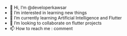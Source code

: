 - 👋 Hi, I’m @developerkawsar
- 👀 I’m interested in learning new things
- 🌱 I’m currently learning Artificial Intelligence and Flutter 
- 💞️ I’m looking to collaborate on flutter projects
- 📫 How to reach me : comment 

<!---
developerkawsar/developerkawsar is a ✨ special ✨ repository because its `README.md` (this file) appears on your GitHub profile.
You can click the Preview link to take a look at your changes.
--->
